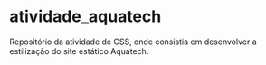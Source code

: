 # atividade_aquatech
Repositório da atividade de CSS, onde consistia em desenvolver a estilização do site estático Aquatech. 
